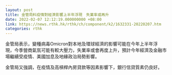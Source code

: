 ```yaml
---
layout: post
title: 金管局料疫情對經濟影響上半年浮現　失業率或再升
date: 2022-02-07 12:12:19.000000000 +08:00
link: https://news.rthk.hk/rthk/ch/component/k2/1632331-20220207.htm
categories: rthk
---
```


金管局表示，變種病毒Omicron對本地及環球經濟的影響可能在今年上半年浮現，今季營商氣氛可能有較大壓力，失業率或會再度上升，預計今年經濟及金融市場繼續受疫情、美國加息及地緣政治局勢影響。

金管局又強調，在疫情及高槓桿內房貸款等因素影響下，銀行信貸質素仍良好。
